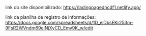 link do site disponibilizado: https://ladingpagedncdf1.netlify.app/

link da planilha de registro de informações: https://docs.google.com/spreadsheets/d/1D_elDbsEKr253m-9FsR2WVndm69eINjXyCD_Emv9K_w/edit
